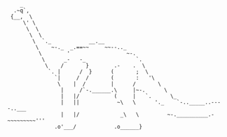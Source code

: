 ```
    _
  .~q`,
 {__,  \
     \' \
      \  \
       \  \
        \  `._            __.__
         \    ~-._  _.==~~     ~~--.._
          \        '                  ~-.
           \      _-   -_                `.
            \    /       }        .-    .  \
             `. |      /  }      (       ;  \
               `|     /  /       (       :   '\
                \    |  /        |      /       \
                 |     /`-.______.\     |~-.      \
                 |   |/           (     |   `.      \_
                 |   ||            ~\   \      '._    `-.._____..----..___
                 |   |/             _\   \         ~-.__________.-~~~~~~~~~'''
               .o'___/            .o______}
 ```

<!--
**mxmul/mxmul** is a ✨ _special_ ✨ repository because its `README.md` (this file) appears on your GitHub profile.

Here are some ideas to get you started:

- 🔭 I’m currently working on ...
- 🌱 I’m currently learning ...
- 👯 I’m looking to collaborate on ...
- 🤔 I’m looking for help with ...
- 💬 Ask me about ...
- 📫 How to reach me: ...
- 😄 Pronouns: ...
- ⚡ Fun fact: ...
-->
